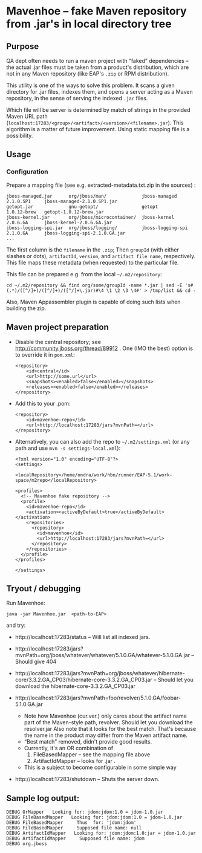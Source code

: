 
# Mavenhoe – fake Maven repository from .jar's in local directory tree

## Purpose

QA dept often needs to run a maven project with “faked” dependencies – the actual .jar files must be taken from a product's distribution, which are not in any Maven repository (like EAP's `.zip` or RPM distribution).

This utility is one of the ways to solve this problem. It scans a given directory for .jar files, indexes them, and opens a server acting as a Maven repository, in the sense of serving the indexed `.jar` files.

Which file will be server is determined by match of strings in the provided Maven URL path (`localhost:17283/<group>/<artifact>/<version>/<filename>.jar`). This algorithm is a matter of future improvement. Using static mapping file is a possibility.

## Usage

### Configuration

Prepare a mapping file (see e.g. extracted-metadata.txt.zip in the sources) :


    jboss-managed.jar      org/jboss/man/             jboss-managed      2.1.0.SP1     jboss-managed-2.1.0.SP1.jar
    getopt.jar             gnu-getopt/                getopt             1.0.12-brew   getopt-1.0.12-brew.jar
    jboss-kernel.jar       org/jboss/microcontainer/  jboss-kernel       2.0.6.GA      jboss-kernel-2.0.6.GA.jar
    jboss-logging-spi.jar  org/jboss/logging/         jboss-logging-spi  2.1.0.GA      jboss-logging-spi-2.1.0.GA.jar
    ...

The first column is the `filename` in the `.zip`; Then `groupId` (with either slashes or dots), `artifactId`, `version`, and `artifact file name`, respectively. This file maps these metadata (when requested) to the particular file.

This file can be prepared e.g. from the local `~/.m2/repository`:

    cd ~/.m2/repository && find org/some/groupId -name *.jar | sed -E 's#(.*)/([^/]+)/([^/]+)/([^/]+\.jar)#\4 \1 \2 \3 \4#' > /tmp/list && cd -
    
Also, Maven Appassembler plugin is capable of doing such lists when building the zip.


## Maven project preparation

* Disable the central repository; see http://community.jboss.org/thread/89912 . One (IMO the best) option is to override it in `pom.xml`:

      <repository>
          <id>central</id>
          <url>http://some.url</url>
          <snapshots><enabled>false</enabled></snapshots>
          <releases><enabled>false</enabled></releases>
      </repository>

* Add this to your .pom:

      <repository>
          <id>mavenhoe-repo</id>
          <url>http://localhost:17283/jars?mvnPath=</url>
      </repository>

* Alternatively, you can also add the repo to `~/.m2/settings.xml` (or any path and use `mvn -s settings-local.xml`):

      <?xml version="1.0" encoding="UTF-8"?>
      <settings>

      <localRepository>/home/ondra/work/hbn/runner/EAP-5.1/work-space/m2repo</localRepository>

      <profiles>
        <!-- Mavenhoe fake repository -->
        <profile>
          <id>mavenhoe-repo</id>
          <activation><activeByDefault>true</activeByDefault></activation>
          <repositories>
            <repository>
              <id>mavenhoe</id>
              <url>http://localhost:17283/jars?mvnPath=</url>
            </repository>
          </repositories>
        </profile>
      </profiles>

      </settings>

## Tryout / debugging

Run Mavenhoe:

    java -jar Mavenhoe.jar  <path-to-EAP>

and try:

  * http://localhost:17283/status – Will list all indexed jars.
  * http://localhost:17283/jars?mvnPath=org/jboss/whatever/whatever/5.1.0.GA/whatever-5.1.0.GA.jar – Should give 404
  * http://localhost:17283/jars?mvnPath=org/jboss/whatever/hibernate-core/3.3.2.GA_CP03/hibernate-core-3.3.2.GA_CP03.jar – Should let you download the hibernate-core-3.3.2.GA_CP03.jar
  * http://localhost:17283/jars?mvnPath=foo/revolver/5.1.0.GA/foobar-5.1.0.GA.jar
    * Note how Mavenhoe (cur.ver.) only cares about the artifact name part of the Maven-style path, revolver.
       Should let you download the resolver.jar
       Also note that it looks for the best match. That's because the name in the product may differ from the Maven artifact name.
    * “Best match” removed, didn't provide good results.
    * Currently, it's an OR combination of
        1. FileBasedMapper – see the mapping file above
        2. ArtifactIdMapper – looks for <artifactId>.jar .
    * This is a subject to become configurable in some simple way

 * http://localhost:17283/shutdown – Shuts the server down.

## Sample log output:

    DEBUG OrMapper   Looking for: jdom:jdom:1.0 = jdom-1.0.jar
    DEBUG FileBasedMapper   Looking for: jdom:jdom:1.0 = jdom-1.0.jar
    DEBUG FileBasedMapper     Thus  for: 'jdom:jdom'
    DEBUG FileBasedMapper     Supposed file name: null
    DEBUG ArtifactIdMapper   Looking for: jdom:jdom:1.0:jar = jdom-1.0.jar
    DEBUG ArtifactIdMapper     Supposed file name: jdom
    DEBUG org.jboss
